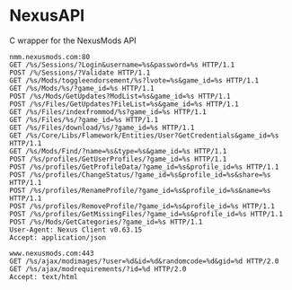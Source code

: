 # NexusAPI
C wrapper for the NexusMods API

    nmm.nexusmods.com:80
    GET /%s/Sessions/?Login&username=%s&password=%s HTTP/1.1
    POST /%/Sessions/?Validate HTTP/1.1
    GET /%s/Mods/toggleendorsement/%s?lvote=%s&game_id=%s HTTP/1.1
    GET /%s/Mods/%s/?game_id=%s HTTP/1.1
    POST /%s/Mods/GetUpdates?ModList=%s&game_id=%s HTTP/1.1
    POST /%s/Files/GetUpdates?FileList=%s&game_id=%s HTTP/1.1
    GET /%s/Files/indexfrommod/%s?game_id=%s HTTP/1.1
    GET /%s/Files/%s/?game_id=%s HTTP/1.1
    GET /%s/Files/download/%s/?game_id=%s HTTP/1.1
    GET /%s/Core/Libs/Flamework/Entities/User?GetCredentials&game_id=%s HTTP/1.1
    GET /%s/Mods/Find/?name=%s&type=%s&game_id=%s HTTP/1.1
    POST /%s/profiles/GetUserProfiles/?game_id=%s HTTP/1.1
    POST /%s/profiles/GetProfileData/?game_id=%s&profile_id=%s HTTP/1.1
    POST /%s/profiles/ChangeStatus/?game_id=%s&profile_id=%s&share=%s HTTP/1.1
    POST /%s/profiles/RenameProfile/?game_id=%s&profile_id=%s&name=%s HTTP/1.1
    POST /%s/profiles/RemoveProfile/?game_id=%s&profile_id=%s HTTP/1.1
    POST /%s/profiles/GetMissingFiles/?game_id=%s&profile_id=%s HTTP/1.1
    POST /%s/Mods/GetCategories/?game_id=%s HTTP/1.1
    User-Agent: Nexus Client v0.63.15
    Accept: application/json
    
    www.nexusmods.com:443
    GET /%s/ajax/modimages/?user=%d&id=%d&randomcode=%d&gid=%d HTTP/2.0
    GET /%s/ajax/modrequirements/?id=%d HTTP/2.0
    Accept: text/html
